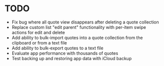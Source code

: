 # TODO

- Fix bug where all quote view disappears after deleting a quote collection
- Replace custom list "edit parent" functionality with per-item swipe actions for edit and delete
- Add ability to bulk-import quotes into a quote collection from the clipboard or from a text file
- Add ability to bulk-export quotes to a text file
- Evaluate app performance with thousands of quotes
- Test backing up and restoring app data with iCloud backup
